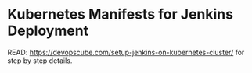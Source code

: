 # Kubernetes Manifests for Jenkins Deployment

READ: https://devopscube.com/setup-jenkins-on-kubernetes-cluster/ for step by step details.
